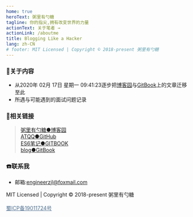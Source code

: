 ```yaml
---
home: true
heroText: 粥里有勺糖
tagline: 你的指尖,拥有改变世界的力量
actionText: 关于笔者 →
actionLink: /aboutme
title: Blogging Like a Hacker
lang: zh-CN
# footer: MIT Licensed | Copyright © 2018-present 粥里有勺糖
---
```


### :pencil:关于内容

* 从2020年 02月 17日 星期一 09:41:23逐步把[博客园](https://www.cnblogs.com/roseAT/)与[GitBook](https://sugar-at.gitbook.io/blog-article/)上的文章迁移至此
* 所遇与可能遇到的面试问题记录

### :link:相关链接

>[粥里有勺糖●博客园](https://www.cnblogs.com/roseAT/)<br>
[ATQQ●GitHub](https://github.com/ATQQ)<br>
[ES6笔记●GITBOOK](https://sugar-js.gitbook.io/-1/)<br>
[blog●GitBook](https://sugar-at.gitbook.io/blog-article/)

### :phone:联系我

* 邮箱:engineerzjl@foxmail.com


<div class='footer'>
    MIT Licensed | Copyright © 2018-present 粥里有勺糖
    <br/><br/>
    <a style="color: #4e6e8e;" target="_blank" href="http://www.beian.miit.gov.cn/">蜀ICP备19011724号</a>
</div>
